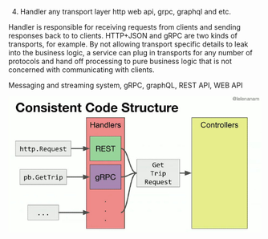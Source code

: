 4. Handler any transport layer http web api, grpc, graphql and etc.

Handler is responsible for receiving requests from clients and sending responses back to to clients. HTTP+JSON and gRPC are two kinds of transports, for example. By not allowing transport specific details to leak into the business logic, a service can plug in transports for any number of protocols and hand off processing to pure business logic that is not concerned with communicating with clients.

Messaging and streaming system, gRPC, graphQL, REST API, WEB API

![controller](/imgs/handlers.jpg)

